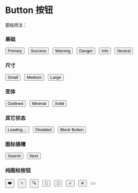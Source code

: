 # Button 按钮

基础用法：

<script setup>
import { Button } from '@jackie733/prism'
</script>

### 基础

<div class="demo-row">
  <Button>Primary</Button>
  <Button intent="success">Success</Button>
  <Button intent="warning">Warning</Button>
  <Button intent="danger">Danger</Button>
  <Button intent="info">Info</Button>
  <Button intent="none">Neutral</Button>
</div>

### 尺寸

<div class="demo-row">
  <Button size="sm">Small</Button>
  <Button size="md">Medium</Button>
  <Button size="lg">Large</Button>
</div>

### 变体

<div class="demo-row">
  <Button variant="outlined">Outlined</Button>
  <Button variant="minimal">Minimal</Button>
  <Button variant="solid">Solid</Button>
</div>

### 其它状态

<div class="demo-row">
  <Button :loading="true">Loading…</Button>
  <Button :disabled="true">Disabled</Button>
  <Button block>Block Button</Button>
</div>

### 图标插槽

<div class="demo-row">
  <Button>
    <template #prefix>🔍</template>
    Search
  </Button>
  <Button variant="minimal">
    Next
    <template #suffix>→</template>
  </Button>
</div>

### 纯图标按钮

<div class="demo-row">
  <Button icon-only>❤️</Button>
  <Button icon-only variant="outlined">⭐</Button>
  <Button icon-only variant="minimal">🔍</Button>
  <Button icon-only size="sm">📝</Button>
  <Button icon-only size="lg">🚀</Button>
  <Button icon-only intent="success">✓</Button>
  <Button icon-only intent="danger">✕</Button>
  <Button icon-only :loading="true" />
</div>

<style>
.demo-row {
  display:flex;
  gap:12px;
  align-items:center;
  flex-wrap: wrap;
  margin: 12px 0;
}
</style>

